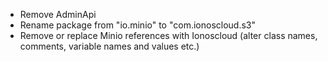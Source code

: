 * Remove AdminApi
* Rename package from "io.minio" to "com.ionoscloud.s3"
* Remove or replace Minio references with Ionoscloud (alter class names, comments, variable names and values etc.)
